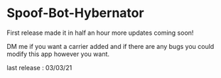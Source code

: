 # Spoof-Bot-Hybernator
First release made it in half an hour more updates coming soon!

DM me if you want a carrier added and if there are any bugs you could modify this app however you want.

last release : 03/03/21
